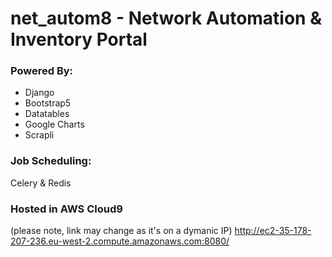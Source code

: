 # net_autom8 - Network Automation & Inventory Portal

### Powered By:
 - Django
 - Bootstrap5
 - Datatables
 - Google Charts
 - Scrapli

### Job Scheduling:
Celery & Redis

### Hosted in AWS Cloud9
(please note, link may change as it's on a dymanic IP)
http://ec2-35-178-207-236.eu-west-2.compute.amazonaws.com:8080/
